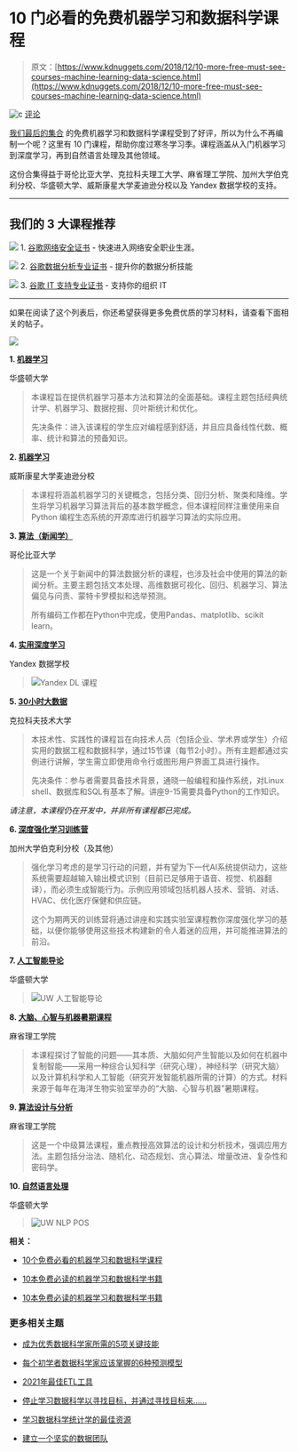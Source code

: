 # 10 门必看的免费机器学习和数据科学课程

> 原文：[https://www.kdnuggets.com/2018/12/10-more-free-must-see-courses-machine-learning-data-science.html](https://www.kdnuggets.com/2018/12/10-more-free-must-see-courses-machine-learning-data-science.html)

![c](../Images/3d9c022da2d331bb56691a9617b91b90.png) [评论](#comments)

[我们最后的集合](/2018/11/10-free-must-see-courses-machine-learning-data-science.html) 的免费机器学习和数据科学课程受到了好评，所以为什么不再编制一个呢？这里有 10 门课程，帮助你度过寒冬学习季。课程涵盖从入门机器学习到深度学习，再到自然语言处理及其他领域。

这份合集得益于哥伦比亚大学、克拉科夫理工大学、麻省理工学院、加州大学伯克利分校、华盛顿大学、威斯康星大学麦迪逊分校以及 Yandex 数据学校的支持。

* * *

## 我们的 3 大课程推荐

![](../Images/0244c01ba9267c002ef39d4907e0b8fb.png) 1\. [谷歌网络安全证书](https://www.kdnuggets.com/google-cybersecurity) - 快速进入网络安全职业生涯。

![](../Images/e225c49c3c91745821c8c0368bf04711.png) 2\. [谷歌数据分析专业证书](https://www.kdnuggets.com/google-data-analytics) - 提升你的数据分析技能

![](../Images/0244c01ba9267c002ef39d4907e0b8fb.png) 3\. [谷歌 IT 支持专业证书](https://www.kdnuggets.com/google-itsupport) - 支持你的组织 IT

* * *

如果在阅读了这个列表后，你还希望获得更多免费优质的学习材料，请查看下面相关的帖子。

![](../Images/536fc11b539a26d0daebb9d5af9539d0.png)

**1\. [机器学习](https://courses.cs.washington.edu/courses/cse546/17au/)**

华盛顿大学

> 本课程旨在提供机器学习基本方法和算法的全面基础。课程主题包括经典统计学、机器学习、数据挖掘、贝叶斯统计和优化。
> 
> 先决条件：进入该课程的学生应对编程感到舒适，并且应具备线性代数、概率、统计和算法的预备知识。

**2\. [机器学习](http://pages.stat.wisc.edu/~sraschka/teaching/stat479-fs2018/)**

威斯康星大学麦迪逊分校

> 本课程将涵盖机器学习的关键概念，包括分类、回归分析、聚类和降维。学生将学习机器学习算法背后的基本数学概念，但本课程同样注重使用来自 Python 编程生态系统的开源库进行机器学习算法的实际应用。

**3\. [算法（新闻学）](https://github.com/jstray/lede-algorithms/blob/master/README.md)**

哥伦比亚大学

> 这是一个关于新闻中的算法数据分析的课程，也涉及社会中使用的算法的新闻分析。主要主题包括文本处理、高维数据可视化、回归、机器学习、算法偏见与问责、蒙特卡罗模拟和选举预测。
> 
> 所有编码工作都在Python中完成，使用Pandas、matplotlib、scikit learn。

**4\. [实用深度学习](https://github.com/yandexdataschool/Practical_DL/tree/master)**

Yandex 数据学校

> ![Yandex DL 课程](../Images/ef9a12874418cab4a3af27b666645b5c.png)

**5\. [30小时大数据](http://ondata.blog/big-data-in-30-hours/)**

克拉科夫技术大学

> 本技术性、实践性的课程旨在向技术人员（包括企业、学术界或学生）介绍实用的数据工程和数据科学，通过15节课（每节2小时）。所有主题都通过实例进行讲解，学生需立即使用命令行或图形用户界面工具进行操作。
> 
> 先决条件：参与者需要具备技术背景，通晓一般编程和操作系统，对Linux shell、数据库和SQL有基本了解。讲座9-15需要具备Python的工作知识。

*请注意，本课程仍在开发中，并非所有课程都已完成。*

**6\. [深度强化学习训练营](https://sites.google.com/view/deep-rl-bootcamp/lectures)**

加州大学伯克利分校（及其他）

> 强化学习考虑的是学习行动的问题，并有望为下一代AI系统提供动力，这些系统需要超越输入输出模式识别（目前已足够用于语音、视觉、机器翻译），而必须生成智能行为。示例应用领域包括机器人技术、营销、对话、HVAC、优化医疗保健和供应链。
> 
> 这个为期两天的训练营将通过讲座和实践实验室课程教你深度强化学习的基础，以便你能够使用这些技术构建新的令人着迷的应用，并可能推进算法的前沿。

**7\. [人工智能导论](https://courses.cs.washington.edu/courses/cse573/17wi/)**

华盛顿大学

> ![UW 人工智能导论](../Images/6fc875eea7118d7f732504195050240b.png)

**8\. [大脑、心智与机器暑期课程](https://ocw.mit.edu/resources/res-9-003-brains-minds-and-machines-summer-course-summer-2015/)**

麻省理工学院

> 本课程探讨了智能的问题——其本质、大脑如何产生智能以及如何在机器中复制智能——采用一种综合认知科学（研究心理），神经科学（研究大脑）以及计算机科学和人工智能（研究开发智能机器所需的计算）的方式。材料来源于每年在海洋生物实验室举办的“大脑、心智与机器”暑期课程。

**9\. [算法设计与分析](https://ocw.mit.edu/courses/electrical-engineering-and-computer-science/6-046j-design-and-analysis-of-algorithms-spring-2015/)**

麻省理工学院

> 这是一个中级算法课程，重点教授高效算法的设计和分析技术，强调应用方法。主题包括分治法、随机化、动态规划、贪心算法、增量改进、复杂性和密码学。

**10\. [自然语言处理](https://courses.cs.washington.edu/courses/cse517/17wi/)**

华盛顿大学

> ![UW NLP POS](../Images/09effd520b11e23d85590b5a60a3a4b2.png)

**相关：**

+   [10个免费必看的机器学习和数据科学课程](/2018/11/10-free-must-see-courses-machine-learning-data-science.html)

+   [10本免费必读的机器学习和数据科学书籍](/2017/04/10-free-must-read-books-machine-learning-data-science.html)

+   [10本免费必读的机器学习和数据科学书籍](/2018/05/10-more-free-must-read-books-for-machine-learning-and-data-science.html)

### 更多相关主题

+   [成为优秀数据科学家所需的5项关键技能](https://www.kdnuggets.com/2021/12/5-key-skills-needed-become-great-data-scientist.html)

+   [每个初学者数据科学家应该掌握的6种预测模型](https://www.kdnuggets.com/2021/12/6-predictive-models-every-beginner-data-scientist-master.html)

+   [2021年最佳ETL工具](https://www.kdnuggets.com/2021/12/mozart-best-etl-tools-2021.html)

+   [停止学习数据科学以寻找目标，并通过寻找目标来……](https://www.kdnuggets.com/2021/12/stop-learning-data-science-find-purpose.html)

+   [学习数据科学统计学的最佳资源](https://www.kdnuggets.com/2021/12/springboard-top-resources-learn-data-science-statistics.html)

+   [建立一个坚实的数据团队](https://www.kdnuggets.com/2021/12/build-solid-data-team.html)
